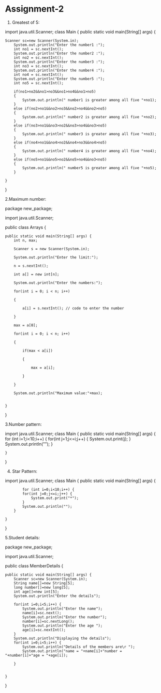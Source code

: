 # Assignment-2

1. Greatest of 5:

import java.util.Scanner;
class Main {
public static void main(String[] args) {

    Scanner sc=new Scanner(System.in);
		System.out.println("Enter the number1 :");
		int no1 = sc.nextInt();
		System.out.println("Enter the number2 :");
		int no2 = sc.nextInt();
		System.out.println("Enter the number3 :");
		int no3 = sc.nextInt();
		System.out.println("Enter the number4 :");
		int no4 = sc.nextInt();
		System.out.println("Enter the number5 :");
		int no5 = sc.nextInt();

		if(no1>no2&&no1>no3&&no1>no4&&no1>no5)
		{
			System.out.println(" number1 is greater among all five "+no1);
		}
		else if(no2>no1&&no2>no3&&no2>no4&&no2>no5)
		{
			System.out.println(" number2 is greater among all five "+no2);
		}
		else if(no3>no1&&no3>no2&&no3>no4&&no3>no5)
		{
			System.out.println(" number3 is greater among all five "+no3);
		}
		else if(no4>no1&&no4>no2&&no4>no3&&no4>no5)
		{
			System.out.println(" number4 is greater among all five "+no4);
		}
		else if(no5>no1&&no5>no2&&no5>no4&&no3<no5)
		{
			System.out.println(" number5 is greater among all five "+no5);
		}

	}
}
 

2.Maximum number:

package new_package;

import java.util.Scanner;

public class Arrays {

	public static void main(String[] args) {
		int n, max;

        Scanner s = new Scanner(System.in);

        System.out.println("Enter the limit:");

        n = s.nextInt();

        int a[] = new int[n];

        System.out.println("Enter the numbers:");

        for(int i = 0; i < n; i++)

        {

            a[i] = s.nextInt(); // code to enter the number 

        }

        max = a[0];

        for(int i = 0; i < n; i++)

        {

            if(max < a[i])

            {

                max = a[i];

            }

        }

        System.out.println("Maximum value:"+max); 


	}

}
 
3.Number pattern:

import java.util.Scanner;
class Main {
public static void main(String[] args) {
        	for (int i=1;i<10;i++) {
			for(int j=1;j<=i;j++) {
				System.out.print(j);
			}
			System.out.println("");
		}

	}

}


4. Star Pattern:

import java.util.Scanner;
class Main {
public static void main(String[] args) {

        	for (int i=0;i<10;i++) {
			for(int j=0;j<=i;j++) {
				System.out.print("*");
			}
			System.out.println("");
		}

	}

}


5.Student details:

package new_package;

import java.util.Scanner;

public class MemberDetails {

	public static void main(String[] args) {
		Scanner sc=new Scanner(System.in);
		String name[]=new String[5];
		long number[]=new long[5];
		int age[]=new int[5];
		System.out.println("Enter the details");

		for(int i=0;i<5;i++) {
			System.out.println("Enter the name");
			name[i]=sc.next();
			System.out.println("Enter the number");
			number[i]=sc.nextLong();
			System.out.println("Enter the age ");
			age[i]=sc.nextInt();
		}
		System.out.println("Displaying the details");
		for(int i=0;i<5;i++) {
			System.out.println("Details of the members are\r ");
			System.out.println("name = "+name[i]+"number = "+number[i]+"age = "+age[i]);

		}


	}

}
